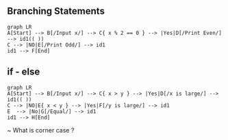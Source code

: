 
## Branching Statements

```mermaid
graph LR
A[Start] --> B[/Input x/] --> C{ x % 2 == 0 } --> |Yes|D[/Print Even/] --> id1(( ))
C --> |NO|E[/Print Odd/] --> id1
id1 --> F[End]
```

## if - else

```mermaid
graph LR
A[Start] --> B[/Input x/] --> C{ x > y } --> |Yes|D[/x is large/] --> id1(( ))
C --> |NO|E{ x < y } --> |Yes|F[/y is large/] --> id1
E  --> |No|G[/Equal/] --> id1
id1 --> H[End]
```
~ What is corner case ?
